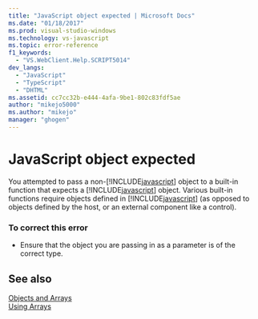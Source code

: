 ```yaml
---
title: "JavaScript object expected | Microsoft Docs"
ms.date: "01/18/2017"
ms.prod: visual-studio-windows
ms.technology: vs-javascript
ms.topic: error-reference
f1_keywords: 
  - "VS.WebClient.Help.SCRIPT5014"
dev_langs: 
  - "JavaScript"
  - "TypeScript"
  - "DHTML"
ms.assetid: cc7cc32b-e444-4afa-9be1-802c83fdf5ae
author: "mikejo5000"
ms.author: "mikejo"
manager: "ghogen"
---
```

# JavaScript object expected
You attempted to pass a non-[!INCLUDE[javascript](../../javascript/includes/javascript-md.md)] object to a built-in function that expects a [!INCLUDE[javascript](../../javascript/includes/javascript-md.md)] object. Various built-in functions require objects defined in [!INCLUDE[javascript](../../javascript/includes/javascript-md.md)] (as opposed to objects defined by the host, or an external component like a control).  
  
### To correct this error  
  
- Ensure that the object you are passing in as a parameter is of the correct type.  
  
## See also  
 [Objects and Arrays](../../javascript/objects-and-arrays-javascript.md)   
 [Using Arrays](../../javascript/advanced/using-arrays-javascript.md)